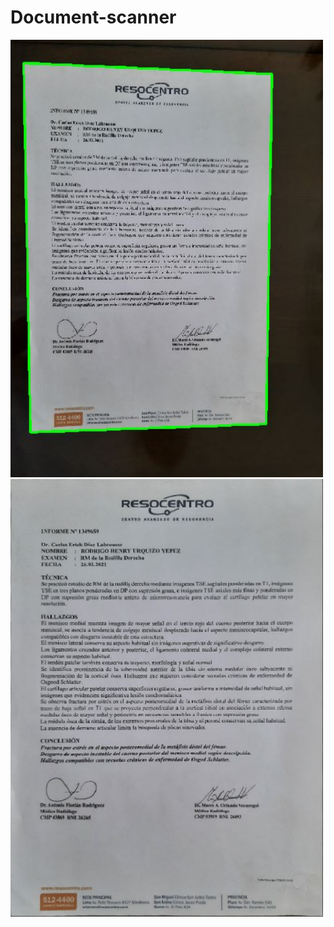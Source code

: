 # Document-scanner
<p float="middle">
  
<img src="https://github.com/rodrigourquizo/Document-scanner-/blob/master/images/contours.JPG" width="500" height="700">
<img src="https://github.com/rodrigourquizo/Document-scanner-/blob/master/images/scanned.JPG" width="500" height="700">
 
</p>
